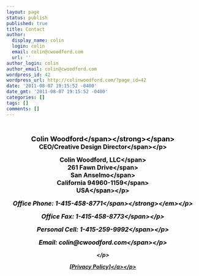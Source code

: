 ```yaml
---
layout: page
status: publish
published: true
title: Contact
author:
  display_name: colin
  login: colin
  email: colin@cwoodford.com
  url: ''
author_login: colin
author_email: colin@cwoodford.com
wordpress_id: 42
wordpress_url: http://colinwoodford.com/?page_id=42
date: '2011-08-07 19:15:52 -0400'
date_gmt: '2011-08-07 19:15:52 -0400'
categories: []
tags: []
comments: []
---
```

<p>&nbsp;</p>
<p style="text-align: center;"><span style="font-size: large;"><strong><span style="color: #000000;">Colin Woodford<&#47;span><&#47;strong><&#47;span><br />
<span style="color: #000000; font-size: medium;"> CEO&#47;Creative Design Director<&#47;span><&#47;p></p>
<p style="text-align: center;"><span style="color: #000000; font-size: medium;">Colin Woodford, LLC<&#47;span><br />
<span style="color: #000000; font-size: medium;"> 261 Fawn Drive<&#47;span><br />
<span style="color: #000000; font-size: medium;"> San Anselmo<&#47;span><br />
<span style="color: #000000; font-size: medium;"> California 94960-1159<&#47;span><br />
<span style="color: #000000; font-size: medium;"> USA<&#47;span><&#47;p></p>
<p style="text-align: center;"><em><strong><span style="color: #000000; font-size: medium;">Office Phone: 1-415-458-8771<&#47;span><&#47;strong><&#47;em><&#47;p></p>
<p style="text-align: center;"><span style="color: #000000; font-size: medium;">Office Fax: 1-415-458-8773<&#47;span><&#47;p></p>
<p style="text-align: center;"><span style="color: #000000; font-size: medium;">Personal Cell: 1-415-259-9992<&#47;span><&#47;p></p>
<p style="text-align: center;"><span style="color: #000000; font-size: medium;">Email: colin@cwoodford.com<&#47;span><&#47;p></p>
<p style="text-align: center;"><&#47;p></p>
<p style="text-align: center;"><a href="http:&#47;&#47;colinwoodforddesign.com&#47;privacy-policy&#47;">[Privacy Policy]<&#47;a><&#47;p></p>
